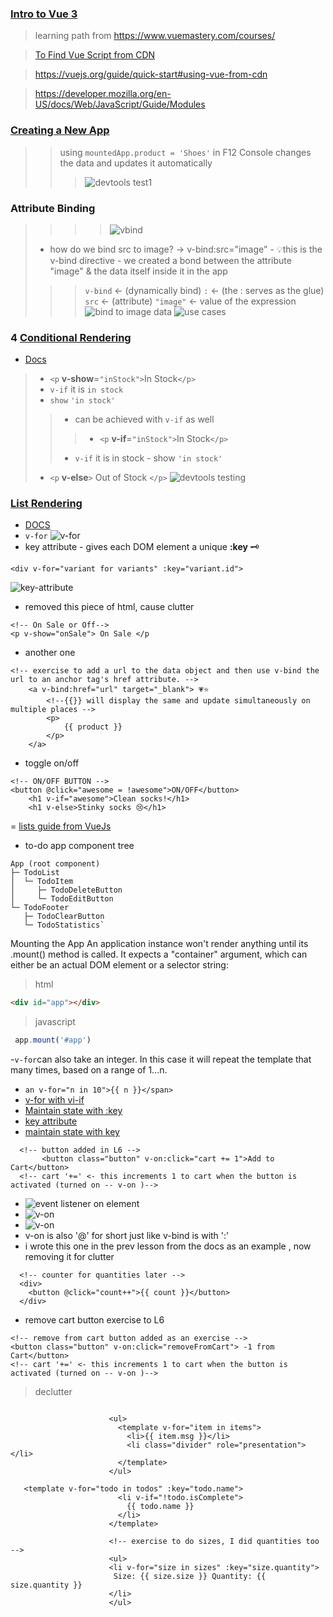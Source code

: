###  [Intro to Vue 3](https://www.vuemastery.com/courses/intro-to-vue-3/)
> learning path from https://www.vuemastery.com/courses/

> [To Find Vue Script from CDN](https://vuejs.org/guide/quick-start.html#using-vue-from-cdn)

> https://vuejs.org/guide/quick-start#using-vue-from-cdn

> https://developer.mozilla.org/en-US/docs/Web/JavaScript/Guide/Modules 
### [Creating a New App](https://www.vuemastery.com/courses/intro-to-vue-3/creating-the-vue-app-vue3)
>> using `mountedApp.product = 'Shoes'`  in F12 Console changes the data and updates it automatically
>>>![devtools test1](assets/images/update-devtools.png)
###  Attribute Binding
>>>> ![vbind](assets/images/vbind.png)
>- how do we bind src to image? -> v-bind:src="image" - 💡this is the v-bind directive - we created a bond between the attribute "image" & the data itself inside it in the app 
>>> `v-bind` <-  (dynamically bind)  `:` <- (the : serves as the glue) `src` <- (attribute) `"image"` <- value of the expression 
>> ![bind to image data](assets/images/binds-image-to-imagedata.png)
> ![use cases](assets/images/vbind-usecases.png)
### 4 [Conditional Rendering](https://www.vuemastery.com/courses/intro-to-vue-3/conditional-rendering-vue3) 
- [Docs](https://vuejs.org/guide/essentials/conditional.html)
>- `<p` **v-show**=`"inStock">`In Stock`</p>` 
>- `v-if` it is `in stock` 
>- `show` `'in stock'`
>>- can be achieved with `v-if` as well
>>>-  `<p` **v-if**=`"inStock">`In Stock`</p>` 
>>- `v-if` it is in stock - show `'in stock'`
>- `<p` **v-else**`>` Out of Stock `</p>`
> ![devtools testing](assets/images/devtools-real-time-render.png)
### [List Rendering](https://www.vuemastery.com/courses/intro-to-vue-3/list-rendering-vue3) 
- [DOCS](https://vuejs.org/guide/essentials/list.html)
- `v-for`
  ![v-for](assets/images/v-for.png)
- key attribute - gives each DOM element a unique **:key** 🗝️ 
```
<div v-for="variant for variants" :key="variant.id">
```
  ![key-attribute](assets/images/key-attribute.png)

- removed this piece of html, cause clutter 
```
<!-- On Sale or Off-->
<p v-show="onSale"> On Sale </p 
```
- another one
```
<!-- exercise to add a url to the data object and then use v-bind the url to an anchor tag's href attribute. -->
    <a v-bind:href="url" target="_blank"> 💗⭐
        <!--{{}} will display the same and update simultaneously on multiple places -->
        <p>
            {{ product }}
        </p>
    </a>
```
- toggle on/off
```
<!-- ON/OFF BUTTON -->
<button @click="awesome = !awesome">ON/OFF</button>
    <h1 v-if="awesome">Clean socks!</h1>
    <h1 v-else>Stinky socks 😢</h1>
```
= [lists guide from VueJs](https://vuejs.org/guide/essentials/list.html)
- to-do app component tree
```
App (root component)
├─ TodoList
│  └─ TodoItem
│     ├─ TodoDeleteButton
│     └─ TodoEditButton
└─ TodoFooter
   ├─ TodoClearButton
   └─ TodoStatistics`
```
Mounting the App​
An application instance won't render anything until its .mount() method is called. It expects a "container" argument, which can either be an actual DOM element or a selector string:
>html
```html
<div id="app"></div> 
```
>javascript
```javascript
 app.mount('#app') 
 ```
-`v-for`can also take an integer. In this case it will repeat the template that many times, based on a range of 1...n.
- ```an v-for="n in 10">{{ n }}</span>```
- [v-for with vi-if](https://vuejs.org/guide/essentials/list.html#v-for-with-v-if)
- [Maintain state with :key](https://vuejs.org/guide/essentials/list.html#v-for-with-v-if)
- [key attribute](https://vuejs.org/api/built-in-special-attributes.html#key)
- [maintain state with key](https://vuejs.org/guide/essentials/list#maintaining-state-with-key)
```
  <!-- button added in L6 -->
       <button class="button" v-on:click="cart += 1">Add to Cart</button>   
  <!-- cart '+=' <- this increments 1 to cart when the button is activated (turned on -- v-on )-->
```
- ![event listener on element](/assets/images/listening-for-events-on-element.png)
- ![v-on](/assets/images/v-on-introduction.png)
- ![v-on](assets/images/v-on.png)
- v-on is also '@' for short just like v-bind is with ':'
- i wrote this one in the prev lesson from the docs as an example , now removing it for clutter
```
  <!-- counter for quantities later -->
  <div>
    <button @click="count++">{{ count }}</button>
  </div>
```
- remove cart button exercise to L6
```
<!-- remove from cart button added as an exercise -->
<button class="button" v-on:click="removeFromCart"> -1 from Cart</button>   
<!-- cart '+=' <- this increments 1 to cart when the button is activated (turned on -- v-on )-->
```
> declutter
```

                      <ul>
                        <template v-for="item in items">
                          <li>{{ item.msg }}</li>
                          <li class="divider" role="presentation"></li>
                        </template>
                      </ul>
```

```
   <template v-for="todo in todos" :key="todo.name">
                        <li v-if="!todo.isComplete">
                          {{ todo.name }}
                        </li>
                      </template>
```

```
                      <!-- exercise to do sizes, I did quantities too -->
                      <ul>
                      <li v-for="size in sizes" :key="size.quantity">
                       Size: {{ size.size }} Quantity: {{ size.quantity }}
                      </li>
                      </ul>
```